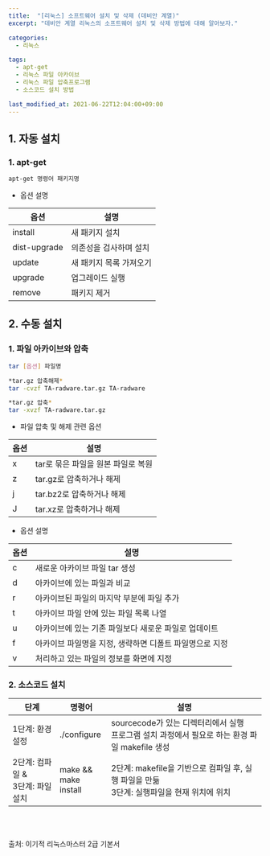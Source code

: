 ```yaml
---
title:  "[리눅스] 소프트웨어 설치 및 삭제 (데비안 계열)"
excerpt: "데비안 계열 리눅스의 소프트웨어 설치 및 삭제 방법에 대해 알아보자."

categories:
  - 리눅스

tags:
  - apt-get
  - 리눅스 파일 아카이브
  - 리눅스 파일 압축프로그램
  - 소스코드 설치 방법

last_modified_at: 2021-06-22T12:04:00+09:00
---
```


## 1. 자동 설치
### 1. apt-get
```bash
apt-get 명령어 패키지명
```
- 옵션 설명

|옵션|설명|
|----|-----|
|install|	새 패키지 설치|
|dist-upgrade	|의존성을 검사하며 설치|
|update	|새 패키지 목록 가져오기|
|upgrade|	업그레이드 실행|
|remove|	패키지 제거|

## 2. 수동 설치
### 1. 파일 아카이브와 압축
```bash
tar [옵션] 파일명

*tar.gz 압축해제*
tar -cvzf TA-radware.tar.gz TA-radware

*tar.gz 압축*
tar -xvzf TA-radware.tar.gz
```

- 파일 압축 및 해제 관련 옵션

|옵션|설명|
|----|-----|
|x|	tar로 묶은 파일을 원본 파일로 복원|
|z|	tar.gz로 압축하거나 해제|
|j|	tar.bz2로 압축하거나 해제|
|J|	tar.xz로 압축하거나 해제|

- 옵션 설명

|옵션|설명|
|----|-----|
|c	|새로운 아카이브 파일  tar 생성|
|d	|아카이브에 있는 파일과 비교|
|r	|아카이브된 파일의 마지막 부분에 파일 추가|
|t	|아카이브 파일 안에 있는 파일 목록 나열|
|u	|아카이브에 있는 기존 파일보다 새로운 파일로 업데이트|
|f	|아카이브 파일명을 지정, 생략하면 디폴트 파일명으로 지정|
|v	|처리하고 있는 파일의 정보를 화면에 지정|


### 2. 소스코드 설치

|단계|명령어|설명|
|---|------|------------|
|1단계: 환경설정|	./configure	|sourcecode가 있는 디렉터리에서 실행<br>프로그램 설치 과정에서 필요로 하는 환경 파일 makefile 생성|
2단계: 컴파일 &<br>3단계: 파일 설치	|make && <br> make install|	2단계: makefile을 기반으로 컴파일 후, 실행 파일을 만듦 <br>3단계: 실행파일을 현재 위치에 위치|

<br>
<br>

출처: 이기적 리눅스마스터 2급 기본서
